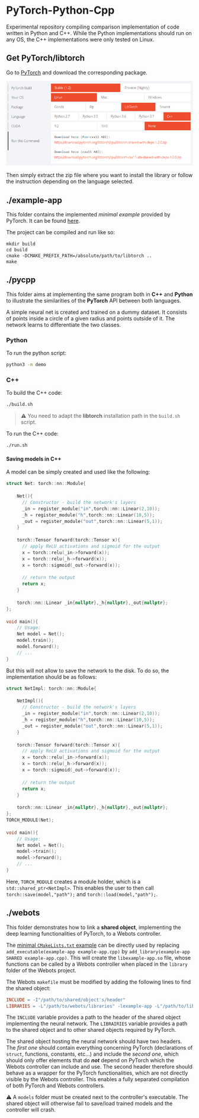 # PyTorch-Python-Cpp
Experimental repository compiling comparison implementation of code written in Python and C++.
While the Python implementations should run on any OS, the C++ implementations were only tested on Linux. 

## Get PyTorch/libtorch
Go to [PyTorch](https://pytorch.org/) and download the corresponding package. 

![Screenshot from 2019-09-21 15-54-55](./pytorch_install.png)

Then simply extract the zip file where you want to install the library or follow the instruction depending on the language selected. 

## ./example-app
This folder contains the implemented *minimal example* provided by PyTorch. It can be found [here](https://pytorch.org/cppdocs/installing.html). 

The project can be compiled and run like so: 
```
mkdir build
cd build
cmake -DCMAKE_PREFIX_PATH=/absolute/path/to/libtorch ..
make
```

## ./pycpp

This folder aims at implementing the same program both in **C++** and **Python** to illustrate the similarities of the **PyTorch** API between both languages. 

A simple neural net is created and trained on a dummy dataset. It consists of points inside a circle of a given radius and points outside of it. The network learns to differentiate the two classes. 

### Python 

To run the python script: 

```bash
python3 -m demo
```

### C++ 

To build the C++ code: 

```bash
./build.sh
```

> :warning:  You need to adapt the **libtorch** installation path in the `build.sh` script. 

To run the C++ code: 

```bash
./run.sh
```

#### Saving models in C++

A model can be simply created and used like the following: 

```cpp
struct Net: torch::nn::Module{

    Net(){
      // Constructor - build the network's layers
      _in = register_module("in",torch::nn::Linear(2,10));
      _h = register_module("h",torch::nn::Linear(10,5));
      _out = register_module("out",torch::nn::Linear(5,1));
    }
    
    torch::Tensor forward(torch::Tensor x){
      // apply ReLU activations and sigmoid for the output
      x = torch::relu(_in->forward(x));
      x = torch::relu(_h->forward(x));
      x = torch::sigmoid(_out->forward(x));
        
      // return the output
      return x;
    }

    torch::nn::Linear _in{nullptr},_h{nullptr},_out{nullptr};
};

void main(){
    // Usage: 
    Net model = Net();
    model.train();
    model.forward();
    // ...
}
```

But this will not allow to save the network to the disk. To do so, the implementation should be as follows: 

```cpp
struct NetImpl: torch::nn::Module{

    NetImpl(){
      // Constructor - build the network's layers
      _in = register_module("in",torch::nn::Linear(2,10));
      _h = register_module("h",torch::nn::Linear(10,5));
      _out = register_module("out",torch::nn::Linear(5,1));
    }
    
    torch::Tensor forward(torch::Tensor x){
      // apply ReLU activations and sigmoid for the output
      x = torch::relu(_in->forward(x));
      x = torch::relu(_h->forward(x));
      x = torch::sigmoid(_out->forward(x));
        
      // return the output
      return x;
    }

    torch::nn::Linear _in{nullptr},_h{nullptr},_out{nullptr};
};
TORCH_MODULE(Net);

void main(){
    // Usage: 
    Net model = Net();
    model->train();
    model->forward();
    // ...
}
```

Here, `TORCH_MODULE` creates a module holder, which is a `std::shared_ptr<NetImpl>`. This enables the user to then call `torch::save(model,"path");` and `torch::load(model,"path");`. 

## ./webots

This folder demonstrates how to link a **shared object**, implementing the deep learning functionalities of PyTorch, to a Webots controller. 

The [minimal `CMakeLists.txt` example](https://pytorch.org/cppdocs/installing.html) can be directly used by replacing `add_executable(example-app example-app.cpp)` by `add_library(example-app SHARED example-app.cpp)`. This will create the `libexample-app.so` file, whose functions can be called by a Webots controller when placed in the `library` folder of the Webots project.  

The Webots `makefile` must be modified by adding the following lines to find the shared object:

```makefile
INCLUDE = -I"/path/to/shared/object's/header" 
LIBRARIES = -L"/path/to/webots/libraries" -lexample-app -L"/path/to/libtorch/lib" -lc10 -lcaffe2_module_test_dynamic -lcaffe2_detectron_ops -lgomp -ltorch
```

The `INCLUDE` variable provides a path to the header of the shared object implementing the neural network. The `LIBRAIRIES` variable provides a path to the shared object and to other shared objects required by PyTorch. 

The shared object hosting the neural network should have two headers. The *first one* should contain everything concerning PyTorch (declarations of `struct`, functions, constants, etc...) and include the *second one*, which should only offer elements that do ***not*** depend on PyTorch which the Webots controller can include and use. The second header therefore should behave as a wrapper for the PyTorch functionalities, which are not directly visible by the Webots controller. This enables a fully separated compilation of both PyTorch and Webots controllers. 

:warning:  A `models` folder must be created next to the controller's executable. The shared object will otherwise fail to save/load trained models and the controller will crash. 